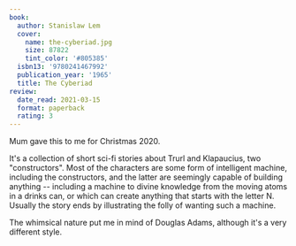 ```yaml
---
book:
  author: Stanislaw Lem
  cover:
    name: the-cyberiad.jpg
    size: 87822
    tint_color: '#805385'
  isbn13: '9780241467992'
  publication_year: '1965'
  title: The Cyberiad
review:
  date_read: 2021-03-15
  format: paperback
  rating: 3
---
```


Mum gave this to me for Christmas 2020.

It's a collection of short sci-fi stories about Trurl and Klapaucius, two "constructors".
Most of the characters are some form of intelligent machine, including the constructors, and the latter are seemingly capable of building anything -- including a machine to divine knowledge from the moving atoms in a drinks can, or which can create anything that starts with the letter N.
Usually the story ends by illustrating the folly of wanting such a machine.

The whimsical nature put me in mind of Douglas Adams, although it's a very different style.